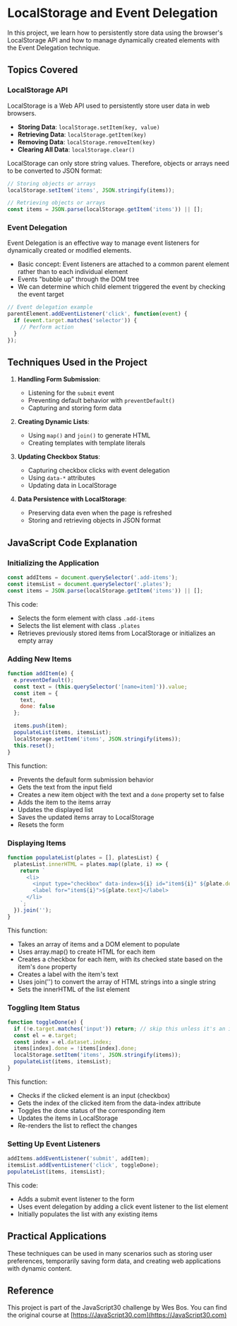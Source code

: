 # LocalStorage and Event Delegation

In this project, we learn how to persistently store data using the browser's LocalStorage API and how to manage dynamically created elements with the Event Delegation technique.

## Topics Covered

### LocalStorage API

LocalStorage is a Web API used to persistently store user data in web browsers.

- **Storing Data**: `localStorage.setItem(key, value)`
- **Retrieving Data**: `localStorage.getItem(key)`
- **Removing Data**: `localStorage.removeItem(key)`
- **Clearing All Data**: `localStorage.clear()`

LocalStorage can only store string values. Therefore, objects or arrays need to be converted to JSON format:

```javascript
// Storing objects or arrays
localStorage.setItem('items', JSON.stringify(items));

// Retrieving objects or arrays
const items = JSON.parse(localStorage.getItem('items')) || [];
```

### Event Delegation

Event Delegation is an effective way to manage event listeners for dynamically created or modified elements.

- Basic concept: Event listeners are attached to a common parent element rather than to each individual element
- Events "bubble up" through the DOM tree
- We can determine which child element triggered the event by checking the event target

```javascript
// Event delegation example
parentElement.addEventListener('click', function(event) {
  if (event.target.matches('selector')) {
    // Perform action
  }
});
```

## Techniques Used in the Project

1. **Handling Form Submission**:
   - Listening for the `submit` event
   - Preventing default behavior with `preventDefault()`
   - Capturing and storing form data

2. **Creating Dynamic Lists**:
   - Using `map()` and `join()` to generate HTML
   - Creating templates with template literals

3. **Updating Checkbox Status**:
   - Capturing checkbox clicks with event delegation
   - Using `data-*` attributes
   - Updating data in LocalStorage

4. **Data Persistence with LocalStorage**:
   - Preserving data even when the page is refreshed
   - Storing and retrieving objects in JSON format

## JavaScript Code Explanation

### Initializing the Application

```javascript
const addItems = document.querySelector('.add-items');
const itemsList = document.querySelector('.plates');
const items = JSON.parse(localStorage.getItem('items')) || [];
```

This code:
- Selects the form element with class `.add-items`
- Selects the list element with class `.plates`
- Retrieves previously stored items from LocalStorage or initializes an empty array

### Adding New Items

```javascript
function addItem(e) {
  e.preventDefault();
  const text = (this.querySelector('[name=item]')).value;
  const item = {
    text,
    done: false
  };

  items.push(item);
  populateList(items, itemsList);
  localStorage.setItem('items', JSON.stringify(items));
  this.reset();
}
```

This function:
- Prevents the default form submission behavior
- Gets the text from the input field
- Creates a new item object with the text and a `done` property set to false
- Adds the item to the items array
- Updates the displayed list
- Saves the updated items array to LocalStorage
- Resets the form

### Displaying Items

```javascript
function populateList(plates = [], platesList) {
  platesList.innerHTML = plates.map((plate, i) => {
    return `
      <li>
        <input type="checkbox" data-index=${i} id="item${i}" ${plate.done ? 'checked' : ''} />
        <label for="item${i}">${plate.text}</label>
      </li>
    `;
  }).join('');
}
```

This function:
- Takes an array of items and a DOM element to populate
- Uses array.map() to create HTML for each item
- Creates a checkbox for each item, with its checked state based on the item's `done` property
- Creates a label with the item's text
- Uses join('') to convert the array of HTML strings into a single string
- Sets the innerHTML of the list element

### Toggling Item Status

```javascript
function toggleDone(e) {
  if (!e.target.matches('input')) return; // skip this unless it's an input
  const el = e.target;
  const index = el.dataset.index;
  items[index].done = !items[index].done;
  localStorage.setItem('items', JSON.stringify(items));
  populateList(items, itemsList);
}
```

This function:
- Checks if the clicked element is an input (checkbox)
- Gets the index of the clicked item from the data-index attribute
- Toggles the done status of the corresponding item
- Updates the items in LocalStorage
- Re-renders the list to reflect the changes

### Setting Up Event Listeners

```javascript
addItems.addEventListener('submit', addItem);
itemsList.addEventListener('click', toggleDone);
populateList(items, itemsList);
```

This code:
- Adds a submit event listener to the form
- Uses event delegation by adding a click event listener to the list element
- Initially populates the list with any existing items

## Practical Applications

These techniques can be used in many scenarios such as storing user preferences, temporarily saving form data, and creating web applications with dynamic content.

## Reference

This project is part of the JavaScript30 challenge by Wes Bos. You can find the original course at [https://JavaScript30.com](https://JavaScript30.com) 